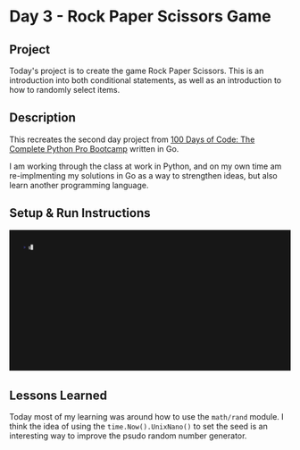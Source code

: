 # Day 3 - Rock Paper Scissors Game

## Project
Today's project is to create the game Rock Paper Scissors.  This is an introduction into both conditional statements, as well as an introduction to how to randomly select items.

## Description
This recreates the second day project from [100 Days of Code: The Complete Python Pro Bootcamp](https://www.udemy.com/course/100-days-of-code/) written in Go.

I am working through the class at work in Python, and on my own time am re-implmenting my solutions in Go as a way to strengthen ideas, but also learn another programming language.

## Setup & Run Instructions
![Setup Instructions and Readme Video](https://github.com/absenth/100-days-of-code/blob/main/Day-4/extras/rockpaperscissors.gif)

## Lessons Learned
Today most of my learning was around how to use the `math/rand` module.  I think the idea of using the `time.Now().UnixNano()` to set the seed is an interesting way to improve the psudo random number generator.
